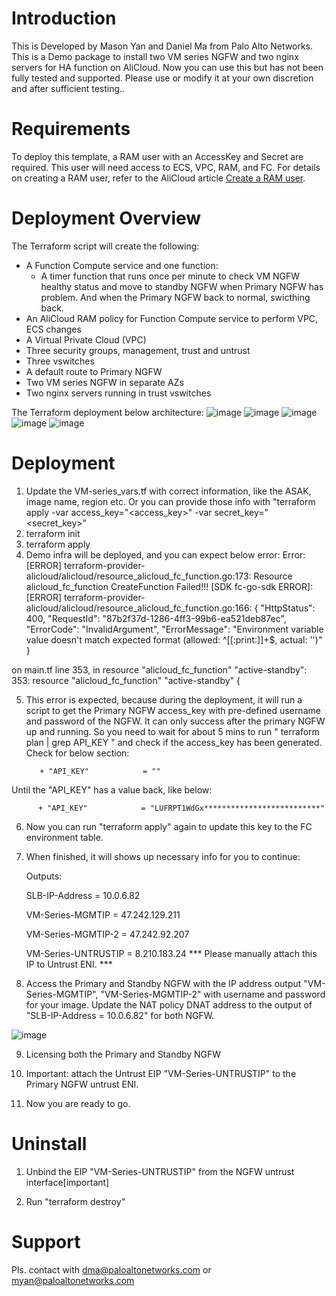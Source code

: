 # Introduction

This is Developed by Mason Yan and Daniel Ma from Palo Alto Networks. This is a Demo package to install two VM series NGFW and two nginx servers for HA function on AliCloud. Now you can use this but has not been fully tested and supported. Please use or modify it at your own discretion and after sufficient testing.. 


# Requirements

To deploy this template, a RAM user with an AccessKey and Secret are required. This user will need access to ECS, VPC, RAM, and FC. For details on creating a RAM user, refer to the AliCloud article [Create a RAM user](https://www.alibabacloud.com/help/doc-detail/28637.htm).


# Deployment Overview

The Terraform script will create the following:

- A Function Compute service and one function:
  - A timer function that runs once per minute to check VM NGFW healthy status and move to standby NGFW when Primary NGFW has problem. And when the Primary NGFW back to normal, swicthing back.
- An AliCloud RAM policy for Function Compute service to perform VPC, ECS changes
- A Virtual Private Cloud (VPC)
- Three security groups, management, trust and untrust
- Three vswitches
- A default route to Primary NGFW
- Two VM series NGFW in separate AZs
- Two nginx servers running in trust vswitches

The Terraform deployment below architecture:
![image](https://github.com/danielma911/Alicloud_VM_HA/blob/master/imgs/Architecture_in.png)
![image](https://github.com/danielma911/Alicloud_VM_HA/blob/master/imgs/Architecture_out.png)
![image](https://github.com/danielma911/Alicloud_VM_HA/blob/master/imgs/Monitoring.png)
![image](https://github.com/danielma911/Alicloud_VM_HA/blob/master/imgs/Switching_standby_in.png)
![image](https://github.com/danielma911/Alicloud_VM_HA/blob/master/imgs/Switching_standby_out.png)

# Deployment
1. Update the VM-series_vars.tf with correct information, like the ASAK, image name, region etc. Or you can provide those info with "terraform apply -var access_key="<access_key>" -var secret_key="<secret_key>"
2. terraform init
3. terraform apply
4. Demo infra will be deployed, and you can expect below error:
    Error: [ERROR] terraform-provider-alicloud/alicloud/resource_alicloud_fc_function.go:173: Resource alicloud_fc_function CreateFunction Failed!!! [SDK fc-go-sdk ERROR]:
    [ERROR] terraform-provider-alicloud/alicloud/resource_alicloud_fc_function.go:166:
    {
      "HttpStatus": 400,
      "RequestId": "87b2f37d-1286-4ff3-99b6-ea521deb87ec",
      "ErrorCode": "InvalidArgument",
      "ErrorMessage": "Environment variable value doesn't match expected format (allowed: ^[[:print:]]+$, actual: '')"
    }

  on main.tf line 353, in resource "alicloud_fc_function" "active-standby":
 353: resource "alicloud_fc_function" "active-standby" {

5. This error is expected, because during the deployment, it will run a script to get the Primary NGFW access_key with pre-defined username and password of the NGFW. It can only success after the primary NGFW up and running. So you need to wait for about 5 mins to run " terraform plan | grep API_KEY " and check if the access_key has been generated. Check for below section:

          + "API_KEY"            = ""
Until the "API_KEY" has a value back, like below:

          + "API_KEY"            = "LUFRPT1WdGx**************************"

6. Now you can run "terraform apply" again to update this key to the FC environment table.

7. When finished, it will shows up necessary info for you to continue:

    Outputs:

    SLB-IP-Address = 10.0.6.82

    VM-Series-MGMTIP = 47.242.129.211

    VM-Series-MGMTIP-2 = 47.242.92.207

    VM-Series-UNTRUSTIP = 8.210.183.24 *** Please manually attach this IP to Untrust ENI. ***


8. Access the Primary and Standby NGFW with the IP address output "VM-Series-MGMTIP", "VM-Series-MGMTIP-2" with username and password for your image.
Update the NAT policy DNAT address to the output of "SLB-IP-Address = 10.0.6.82" for both NGFW.

![image](https://github.com/danielma911/Alicloud_VM_HA/blob/master/imgs/DNAT.png)

9. Licensing both the Primary and Standby NGFW

10. Important: attach the Untrust EIP "VM-Series-UNTRUSTIP" to the Primary NGFW untrust ENI. 

11. Now you are ready to go.

# Uninstall

1. Unbind the EIP "VM-Series-UNTRUSTIP" from the NGFW untrust interface[important]

2. Run "terraform destroy"

# Support

Pls. contact with dma@paloaltonetworks.com or myan@paloaltonetworks.com
